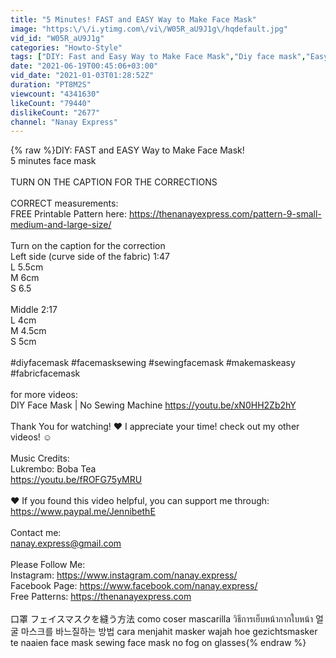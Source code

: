 ```yaml
---
title: "5 Minutes! FAST and EASY Way to Make Face Mask"
image: "https:\/\/i.ytimg.com\/vi\/W05R_aU9J1g\/hqdefault.jpg"
vid_id: "W05R_aU9J1g"
categories: "Howto-Style"
tags: ["DIY: Fast and Easy Way to Make Face Mask","Diy face mask","Easy DIY Face Mask"]
date: "2021-06-19T00:45:06+03:00"
vid_date: "2021-01-03T01:28:52Z"
duration: "PT8M2S"
viewcount: "4341630"
likeCount: "79440"
dislikeCount: "2677"
channel: "Nanay Express"
---
```

{% raw %}DIY: FAST and EASY Way to Make Face Mask!<br />5 minutes face mask<br /><br />TURN ON THE CAPTION FOR THE CORRECTIONS<br /><br />CORRECT measurements:<br />FREE Printable Pattern here: <a rel="nofollow" target="blank" href="https://thenanayexpress.com/pattern-9-small-medium-and-large-size/">https://thenanayexpress.com/pattern-9-small-medium-and-large-size/</a><br /><br />Turn on the caption for the correction<br />Left side (curve side of the fabric) 1:47<br />L 5.5cm<br />M 6cm<br />S 6.5<br /><br />Middle 2:17<br />L 4cm<br />M 4.5cm<br />S 5cm<br /><br />#diyfacemask #facemasksewing #sewingfacemask #makemaskeasy #fabricfacemask <br /><br />for more videos:<br />DIY Face Mask | No Sewing Machine <a rel="nofollow" target="blank" href="https://youtu.be/xN0HH2Zb2hY">https://youtu.be/xN0HH2Zb2hY</a><br /><br />Thank You for watching! ❤️ I appreciate your time! check out my other videos! ☺️<br /><br />Music Credits:<br />Lukrembo: Boba Tea<br /><a rel="nofollow" target="blank" href="https://youtu.be/fROFG75yMRU">https://youtu.be/fROFG75yMRU</a><br /><br />❤️ If you found this video helpful, you can support me through:<br /><a rel="nofollow" target="blank" href="https://www.paypal.me/JennibethE">https://www.paypal.me/JennibethE</a><br /><br />Contact me:<br />nanay.express@gmail.com<br /><br />Please Follow Me:<br />Instagram: <a rel="nofollow" target="blank" href="https://www.instagram.com/nanay.express/">https://www.instagram.com/nanay.express/</a><br />Facebook Page: <a rel="nofollow" target="blank" href="https://www.facebook.com/nanay.express/">https://www.facebook.com/nanay.express/</a><br />Free Patterns: <a rel="nofollow" target="blank" href="https://thenanayexpress.com">https://thenanayexpress.com</a><br /><br />口罩 フェイスマスクを縫う方法 como coser mascarilla วิธีการเย็บหน้ากากใบหน้า 얼굴 마스크를 바느질하는 방법 cara menjahit masker wajah hoe gezichtsmasker te naaien face mask sewing face mask no fog on glasses{% endraw %}
